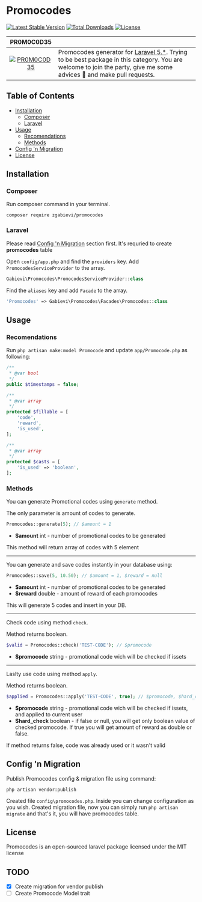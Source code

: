 # Promocodes

[![Latest Stable Version](https://poser.pugx.org/zgabievi/promocodes/version.png)](https://packagist.org/packages/zgabievi/promocodes) [![Total Downloads](https://poser.pugx.org/zgabievi/promocodes/d/total.png)](https://packagist.org/packages/zgabievi/promocodes) [![License](https://poser.pugx.org/zgabievi/promocodes/license)](https://packagist.org/packages/zgabievi/promocodes)

| PR0M0C0D35 |     |
|:----------:|:----|
| [![PR0M0C0D35](https://s15.postimg.org/ddh46kj3f/687474703a2f2f692e696d67736166652e6f72672f633135.png)](https://github.com/zgabievi/promocodes) | Promocodes generator for [Laravel 5.*](http://laravel.com/). Trying to be best package in this category. You are welcome to join the party, give me some advices :tada: and make pull requests. |

## Table of Contents
- [Installation](#installation)
    - [Composer](#composer)
    - [Laravel](#laravel)
- [Usage](#usage)
    - [Recomendations](#recomendations)
    - [Methods](#methods)
- [Config 'n Migration](#config-n-migration)
- [License](#license)

## Installation

### Composer

Run composer command in your terminal.

    composer require zgabievi/promocodes

### Laravel

Please read [Config 'n Migration](#config-n-migration) section first. It's requried to create **promocodes** table

Open `config/app.php` and find the `providers` key. Add `PromocodesServiceProvider` to the array.

```php
Gabievi\Promocodes\PromocodesServiceProvider::class
```

Find the `aliases` key and add `Facade` to the array. 

```php
'Promocodes' => Gabievi\Promocodes\Facades\Promocodes::class
```

## Usage

### Recomendations

Run `php artisan make:model Promocode` and update `app/Promocode.php` as following:

```php
/**
 * @var bool
 */
public $timestamps = false;

/**
 * @var array
 */
protected $fillable = [
	'code',
	'reward',
	'is_used',
];

/**
 * @var array
 */
protected $casts = [
	'is_used' => 'boolean',
];
```

### Methods

You can generate Promotional codes using `generate` method.

The only parameter is amount of codes to generate.


```php
Promocodes::generate(5); // $amount = 1
```

- **$amount** int - number of promotional codes to be generated

This method will return array of codes with 5 element

---

You can generate and save codes instantly in your database using:

```php
Promocodes::save(5, 10.50); // $amount = 1, $reward = null
```

- **$amount** int - number of promotional codes to be generated
- **$reward** double - amount of reward of each promocodes

This will generate 5 codes and insert in your DB.

---

Check code using method `check`.

Method returns boolean.

```php
$valid = Promocodes::check('TEST-CODE'); // $promocode
```

- **$promocode** string - promotional code wich will be checked if issets

---

Laslty use code using method `apply`.

Method returns boolean.

```php
$applied = Promocodes::apply('TEST-CODE', true); // $promocode, $hard_check = false
```

- **$promocode** string - promotional code wich will be checked if issets, and applied to current user
- **$hard_check** boolean - if false or null, you will get only boolean value of checked promocode. If true you will get amount of reward as double or false.

If method returns false, code was already used or it wasn't valid

## Config 'n Migration

Publish Promocodes config & migration file using command:

```
php artisan vendor:publish
```

Created file `config\promocodes.php`. Inside you can change configuration as you wish.
Created migration file, now you can simply run `php artisan migrate` and that's it, you will have promocodes table.

## License

Promocodes is an open-sourced laravel package licensed under the MIT license

## TODO
- [x] Create migration for vendor publish
- [ ] Create Promocode Model trait
